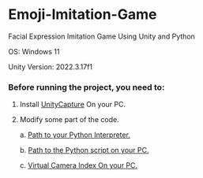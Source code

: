 # Emoji-Imitation-Game
Facial Expression Imitation Game Using Unity and Python

OS: Windows 11

Unity Version: 2022.3.17f1

### Before running the project, you need to:

1. Install [UnityCapture](https://github.com/schellingb/UnityCapture) On your PC.

2. Modify some part of the code.

    a. [Path to your Python Interpreter.](https://github.com/MrDlt/Emoji-Imitation-Game/blob/ae39ee1e73155e218bbd8454a25891688ee39b18/Assets/Scripts/SocketClient.cs#L62)

    b. [Path to the Python script on your PC.](https://github.com/MrDlt/Emoji-Imitation-Game/blob/6a0d97efdc6fe709f84147a3b881f29c1600c69a/Assets/Scripts/SocketClient.cs#L63)

    c. [Virtual Camera Index On your PC.](https://github.com/MrDlt/Emoji-Imitation-Game/blob/1a5d2cb1b8596e2ba17e16434c19cef76a052dda/Assets/Scripts/SocketClient.cs#L22)
